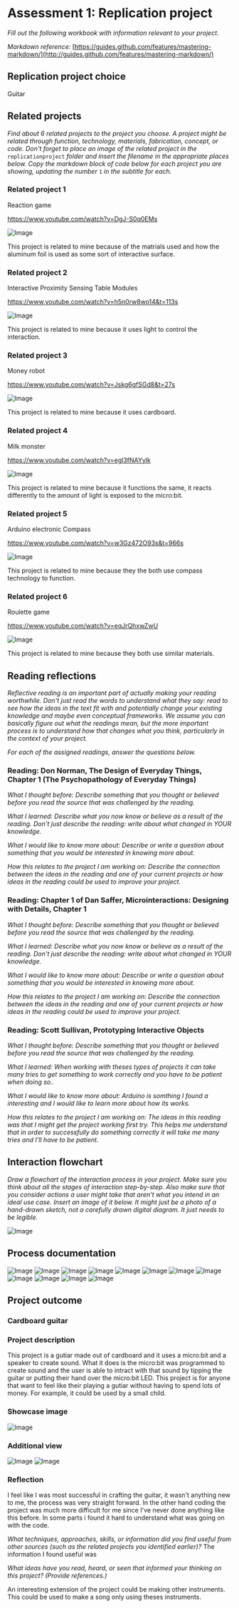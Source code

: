 # Assessment 1: Replication project

*Fill out the following workbook with information relevant to your project.*

*Markdown reference:* [https://guides.github.com/features/mastering-markdown/](http://guides.github.com/features/mastering-markdown/)

## Replication project choice ##
Guitar

## Related projects ##
*Find about 6 related projects to the project you choose. A project might be related through  function, technology, materials, fabrication, concept, or code. Don't forget to place an image of the related project in the* `replicationproject` *folder and insert the filename in the appropriate places below. Copy the markdown block of code below for each project you are showing, updating the number* `1` *in the subtitle for each.*

### Related project 1 ###
Reaction game

https://www.youtube.com/watch?v=DgJ-S0q0EMs

![Image](Reactiongame.PNG)

This project is related to mine because of the matrials used and how the aluminum foil is used as some sort of interactive surface.

### Related project 2 ###
Interactive Proximity Sensing Table Modules

https://www.youtube.com/watch?v=h5n0rw8wo14&t=113s

![Image](Light.PNG)

This project is related to mine because it uses light to control the interaction.

### Related project 3 ###
Money robot

https://www.youtube.com/watch?v=Jskg6gfSGd8&t=27s

![Image](Moneyrobot.PNG)

This project is related to mine because it uses cardboard.

### Related project 4 ###
Milk monster

https://www.youtube.com/watch?v=egl3fNAYylk

![Image](Milkmonster.PNG)

This project is related to mine because it functions the same, it reacts differently to the amount of light is exposed to the micro:bit.

### Related project 5 ###
Arduino electronic Compass

https://www.youtube.com/watch?v=w3Gz472O93s&t=966s

![Image](Digitalcompass.PNG)

This project is related to mine because they the both use compass technology to function.

### Related project 6 ###
Roulette game

https://www.youtube.com/watch?v=eqJrQhxwZwU

![Image](Roulette.PNG)

This project is related to mine because they both use similar materials.

## Reading reflections ##
*Reflective reading is an important part of actually making your reading worthwhile. Don't just read the words to understand what they say: read to see how the ideas in the text fit with and potentially change your existing knowledge and maybe even conceptual frameworks. We assume you can basically figure out what the readings mean, but the more important process is to understand how that changes what you think, particularly in the context of your project.*

*For each of the assigned readings, answer the questions below.*

### Reading: Don Norman, The Design of Everyday Things, Chapter 1 (The Psychopathology of Everyday Things) ###

*What I thought before: Describe something that you thought or believed before you read the source that was challenged by the reading.*

*What I learned: Describe what you now know or believe as a result of the reading. Don't just describe the reading: write about what changed in YOUR knowledge.*

*What I would like to know more about: Describe or write a question about something that you would be interested in knowing more about.*

*How this relates to the project I am working on: Describe the connection between the ideas in the reading and one of your current projects or how ideas in the reading could be used to improve your project.*

### Reading: Chapter 1 of Dan Saffer, Microinteractions: Designing with Details, Chapter 1 ###

*What I thought before: Describe something that you thought or believed before you read the source that was challenged by the reading.*

*What I learned: Describe what you now know or believe as a result of the reading. Don't just describe the reading: write about what changed in YOUR knowledge.*

*What I would like to know more about: Describe or write a question about something that you would be interested in knowing more about.*

*How this relates to the project I am working on: Describe the connection between the ideas in the reading and one of your current projects or how ideas in the reading could be used to improve your project.*

### Reading: Scott Sullivan, Prototyping Interactive Objects ###

*What I thought before: Describe something that you thought or believed before you read the source that was challenged by the reading.*

*What I learned: When working with theses types of projects it can take many tries to get something to work correctly and you have to be patient when doing so..*

*What I would like to know more about: Arduino is somthing I found a interesting and I would like to learn more about how its works.*

*How this relates to the project I am working on: The ideas in this reading was that I might get the project working first try. This helps me understand that in order to successfully do something correctly it will take me many tries and I'll have to be patient.*


## Interaction flowchart ##
*Draw a flowchart of the interaction process in your project. Make sure you think about all the stages of interaction step-by-step. Also make sure that you consider actions a user might take that aren't what you intend in an ideal use case. Insert an image of it below. It might just be a photo of a hand-drawn sketch, not a carefully drawn digital diagram. It just needs to be legible.*

![Image](missingimage.png)

## Process documentation

![Image](making1.jpg)
![Image](making2.jpg)
![Image](making3.jpg)
![Image](making4.jpg)
![Image](making5.jpg)
![Image](making6.jpg)
![Image](making7.jpg)
![Image](making8.jpg)
![Image](making9.jpg)
![Image](making10.jpg)
![Image](making11.jpg)
![Image](making12.jpg)

## Project outcome ##

### Cardboard guitar ###

### Project description ###

This project is a gutiar made out of cardboard and it uses a micro:bit and a speaker to create sound. What it does is the micro:bit was programmed to create sound and the user is able to intract with that sound by tipping the guitar or putting their hand over the micro:bit LED. This project is for anyone that want to feel like their playing a gutiar without having to spend lots of money. For example, it could be used by a small child.

### Showcase image ###

![Image](Guitar1.jpg)

### Additional view ###

![Image](Guitar2.jpg)
![Image](Guitar3.jpg)

### Reflection ###

I feel like I was most successful in crafting the guitar, it wasn't anything new to me, the process was very straight forward. In the other hand coding the project was much more difficult for me since I've never done anything like this before. In some parts i found it hard to understand what  was going on with the code.

*What techniques, approaches, skills, or information did you find useful from other sources (such as the related projects you identified earlier)?*
The information I found useful was 

*What ideas have you read, heard, or seen that informed your thinking on this project? (Provide references.)*

An interesting extension of the project could be making other instruments. This could be used to make a song only using theses instruments. 
